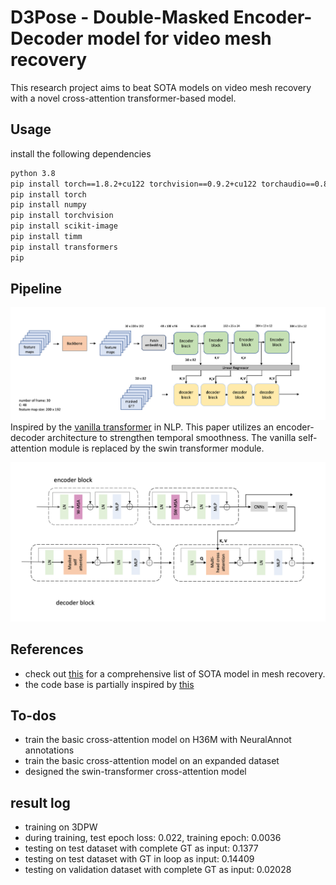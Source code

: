# D3Pose - Double-Masked Encoder-Decoder model for video mesh recovery 

This research project aims to beat SOTA models on video mesh recovery with a novel cross-attention transformer-based model.

## Usage

install the following dependencies

```bash
python 3.8
pip install torch==1.8.2+cu122 torchvision==0.9.2+cu122 torchaudio==0.8.2 -f https://download.pytorch.org/whl/torch_stable.html
pip install torch
pip install numpy
pip install torchvision
pip install scikit-image
pip install timm
pip install transformers
pip 


```

## Pipeline

![Pipeline](assets/picture1.png)
Inspired by the [vanilla transformer](https://arxiv.org/pdf/1706.03762.pdf) in NLP. This paper utilizes an encoder-decoder architecture to strengthen temporal smoothness. The vanilla self-attention module is replaced by the swin transformer module.

![cross attention](assets/picture2.png)

## References

- check out [this](references/References.md) for a comprehensive list of SOTA model in mesh recovery.
- the code base is partially inspired by [this](https://github.com/aladdinpersson/Machine-Learning-Collection/tree/master/ML/Pytorch/more_advanced/transformer_from_scratch)

## To-dos

- train the basic cross-attention model on H36M with NeuralAnnot annotations
- train the basic cross-attention model on an expanded dataset
- designed the swin-transformer cross-attention model

## result log
- training on 3DPW
- during training, test epoch loss: 0.022, training epoch: 0.0036
- testing on test dataset with complete GT as input: 0.1377
- testing on test dataset with GT in loop as input: 0.14409
- testing on validation dataset with complete GT as input: 0.02028